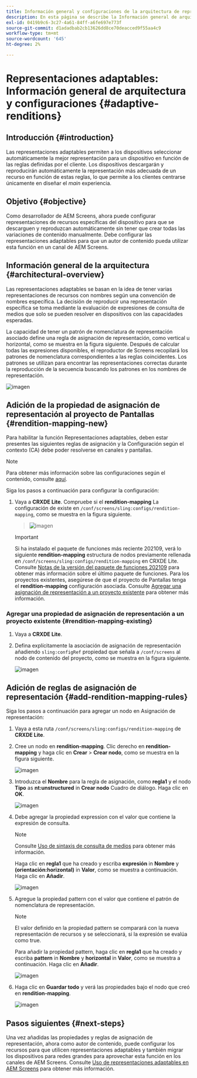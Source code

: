 ```yaml
---
title: Información general y configuraciones de la arquitectura de representaciones adaptables
description: En esta página se describe la Información general de arquitectura y las configuraciones en CRXDE Lite para representaciones adaptables en AEM Screens.
exl-id: 0419b9c6-3c27-4a61-84ff-a6fe697e773f
source-git-commit: d1adadbab2cb13626dd8ce70deacced9f55aa4c9
workflow-type: tm+mt
source-wordcount: '645'
ht-degree: 2%

---
```


# Representaciones adaptables: Información general de arquitectura y configuraciones {#adaptive-renditions}

## Introducción {#introduction}

Las representaciones adaptables permiten a los dispositivos seleccionar automáticamente la mejor representación para un dispositivo en función de las reglas definidas por el cliente. Los dispositivos descargarán y reproducirán automáticamente la representación más adecuada de un recurso en función de estas reglas, lo que permite a los clientes centrarse únicamente en diseñar el *main* experiencia.

## Objetivo {#objective}

Como desarrollador de AEM Screens, ahora puede configurar representaciones de recursos específicas del dispositivo para que se descarguen y reproduzcan automáticamente sin tener que crear todas las variaciones de contenido manualmente. Debe configurar las representaciones adaptables para que un autor de contenido pueda utilizar esta función en un canal de AEM Screens.

## Información general de la arquitectura {#architectural-overview}

Las representaciones adaptables se basan en la idea de tener varias representaciones de recursos con nombres según una convención de nombres específica. La decisión de reproducir una representación específica se toma mediante la evaluación de expresiones de consulta de medios que solo se pueden resolver en dispositivos con las capacidades esperadas.

La capacidad de tener un patrón de nomenclatura de representación asociado define una regla de asignación de representación, como vertical u horizontal, como se muestra en la figura siguiente. Después de calcular todas las expresiones disponibles, el reproductor de Screens recopilará los patrones de nomenclatura correspondientes a las reglas coincidentes. Los patrones se utilizan para encontrar las representaciones correctas durante la reproducción de la secuencia buscando los patrones en los nombres de representación.

![imagen](/help/user-guide/assets/adaptive-renditions/adaptive-renditions.png)

## Adición de la propiedad de asignación de representación al proyecto de Pantallas {#rendition-mapping-new}

Para habilitar la función Representaciones adaptables, deben estar presentes las siguientes reglas de asignación y la Configuración según el contexto (CA) debe poder resolverse en canales y pantallas.

>[!NOTE]
>Para obtener más información sobre las configuraciones según el contenido, consulte [aquí](https://sling.apache.org/documentation/bundles/context-aware-configuration/context-aware-configuration.html).

Siga los pasos a continuación para configurar la configuración:

1. Vaya a **CRXDE Lite**. Compruebe si el **rendition-mapping** La configuración de existe en `/conf/screens/sling:configs/rendition-mapping`, como se muestra en la figura siguiente.

   >![imagen](/help/user-guide/assets/adaptive-renditions/mapping-rules1.png)

   >[!IMPORTANT]
   >Si ha instalado el paquete de funciones más reciente 202109, verá lo siguiente **rendition-mapping** estructura de nodos previamente rellenada en `/conf/screens/sling:configs/rendition-mapping` en CRXDE Lite. Consulte [Notas de la versión del paquete de funciones 202109](/help/user-guide/release-notes-fp-202109.md) para obtener más información sobre el último paquete de funciones.
   >Para los proyectos existentes, asegúrese de que el proyecto de Pantallas tenga el **rendition-mapping** configuración asociada. Consulte [Agregar una asignación de representación a un proyecto existente](#rendition-mapping-existing) para obtener más información.

### Agregar una propiedad de asignación de representación a un proyecto existente {#rendition-mapping-existing}

1. Vaya a **CRXDE Lite**.

1. Defina explícitamente la asociación de asignación de representación añadiendo `sling:configRef` propiedad que señala a `/conf/screens` al nodo de contenido del proyecto, como se muestra en la figura siguiente.

   ![imagen](/help/user-guide/assets/adaptive-renditions/renditon-mapping2.png)


## Adición de reglas de asignación de representación {#add-rendition-mapping-rules}

Siga los pasos a continuación para agregar un nodo en Asignación de representación:

1. Vaya a esta ruta `/conf/screens/sling:configs/rendition-mapping` de **CRXDE Lite**.

1. Cree un nodo en **rendition-mapping**. Clic derecho en **rendition-mapping** y haga clic en **Crear** > **Crear nodo**, como se muestra en la figura siguiente.

   ![imagen](/help/user-guide/assets/adaptive-renditions/add-node1.png)

1. Introduzca el **Nombre** para la regla de asignación, como **regla1** y el nodo **Tipo** as **nt:unstructured** in **Crear nodo** Cuadro de diálogo. Haga clic en **OK**.

   ![imagen](/help/user-guide/assets/adaptive-renditions/add-node2.png)


1. Debe agregar la propiedad expression con el valor que contiene la expresión de consulta.

   >[!NOTE]
   >Consulte [Uso de sintaxis de consulta de medios](https://developer.mozilla.org/en-US/docs/Web/CSS/Media_Queries/Using_media_queries) para obtener más información.

   Haga clic en **regla1** que ha creado y escriba **expresión** in **Nombre** y **(orientación:horizontal)** in **Valor**, como se muestra a continuación. Haga clic en **Añadir**.

   ![imagen](/help/user-guide/assets/adaptive-renditions/add-node3.png)

1. Agregue la propiedad pattern con el valor que contiene el patrón de nomenclatura de representación.

   >[!NOTE]
   >El valor definido en la propiedad pattern se comparará con la nueva representación de recursos y se seleccionará, si la expresión se evalúa como true.

   Para añadir la propiedad pattern, haga clic en **regla1** que ha creado y escriba **pattern** in **Nombre** y **horizontal** in **Valor**, como se muestra a continuación. Haga clic en **Añadir**.

   ![imagen](/help/user-guide/assets/adaptive-renditions/add-node4.png)

1. Haga clic en **Guardar todo** y verá las propiedades bajo el nodo que creó en **rendition-mapping**.

   ![imagen](/help/user-guide/assets/adaptive-renditions/add-node5.png)


## Pasos siguientes {#next-steps}

Una vez añadidas las propiedades y reglas de asignación de representación, ahora como autor de contenido, puede configurar los recursos para que utilicen representaciones adaptables y también migrar los dispositivos para redes grandes para aprovechar esta función en los canales de AEM Screens. Consulte [Uso de representaciones adaptables en AEM Screens](/help/user-guide/using-adaptive-renditions.md) para obtener más información.
